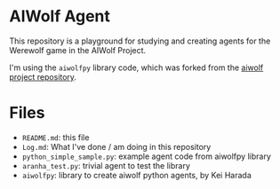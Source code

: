 # AIWolf Agent

This repository is a playground for studying and creating
agents for the Werewolf game in the AIWolf Project.

I'm using the `aiwolfpy` library code, which was forked from
the [aiwolf project repository](https://github.com/aiwolf/AIWolfPy).

# Files

- `README.md`: this file
- `Log.md`: What I've done / am doing in this repository
- `python_simple_sample.py`: example agent code from aiwolfpy library
- `aranha_test.py`: trivial agent to test the library
- `aiwolfpy`: library to create aiwolf python agents, by Kei Harada

